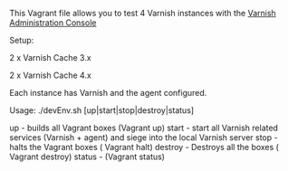 This Vagrant file allows you to test 4 Varnish instances  with the [Varnish Administration Console](https://www.varnish-software.com/product/varnish-administration-console-0)

Setup:

2 x Varnish Cache 3.x

2 x Varnish Cache 4.x

Each instance has Varnish and the agent configured.


Usage: ./devEnv.sh [up|start|stop|destroy|status]

up - builds all Vagrant boxes (Vagrant up)
start - start all Varnish related services (Varnish + agent) and siege into the local Varnish server
stop - halts the Vagrant boxes ( Vagrant halt)
destroy - Destroys all the boxes ( Vagrant destroy)
status - (Vagrant status)
